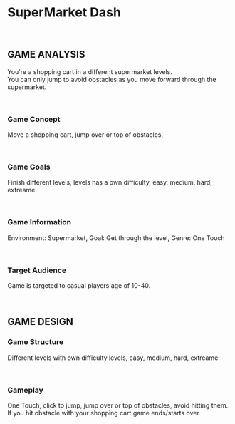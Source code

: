 <h1>SuperMarket Dash</h1>

<br>

<h2>GAME ANALYSIS</h2>

<p>You're a shopping cart in a different supermarket levels. <br>You can only jump to avoid obstacles as you move forward through the supermarket.</p>

<br>
<h3>Game Concept</h3> 

<p>Move a shopping cart, jump over or top of obstacles.</p>

<br>
<h3>Game Goals</h3> 

<p>Finish different levels, levels has a own difficulty, easy, medium, hard, extreame.</p>

<br>
<h3>Game Information</h3>

<p>Environment: Supermarket, Goal: Get through the level, Genre: One Touch</p>

<br>
<h3>Target Audience</h3>

<p>Game is targeted to casual players age of 10-40.</p>

<br>
<h2>GAME DESIGN</h2>

<h3>Game Structure</h3>

<p>Different levels with own difficulty levels, easy, medium, hard, extreame.</p>

<br>
<h3>Gameplay</h3>

<p>One Touch, click to jump, jump over or top of obstacles, avoid hitting them.<br> If you hit obstacle with your shopping cart game ends/starts over.</p>

<br>
